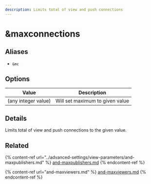 ```yaml
---
description: Limits total of view and push connections
---
```


# \&maxconnections

## Aliases

* `&mc`

## Options

| Value               | Description                     |
| ------------------- | ------------------------------- |
| (any integer value) | Will set maximum to given value |

## Details

Limits total of view and push connections to the given value.

## Related

{% content-ref url="../advanced-settings/view-parameters/and-maxpublishers.md" %}
[and-maxpublishers.md](../advanced-settings/view-parameters/and-maxpublishers.md)
{% endcontent-ref %}

{% content-ref url="and-maxviewers.md" %}
[and-maxviewers.md](and-maxviewers.md)
{% endcontent-ref %}
